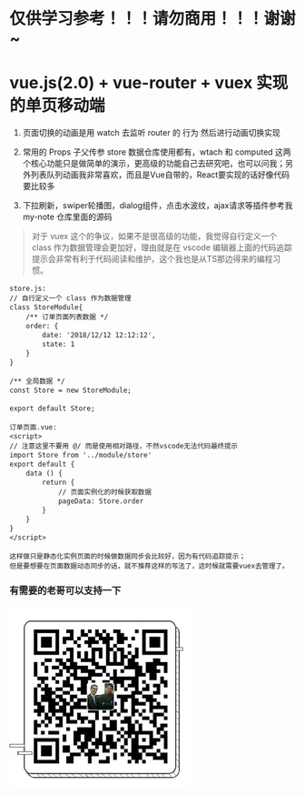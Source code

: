 # 仅供学习参考！！！请勿商用！！！谢谢~
# vue.js(2.0) + vue-router + vuex 实现的单页移动端

1. 页面切换的动画是用 watch 去监听 router 的 行为 然后进行动画切换实现

2. 常用的 Props 子父传参 store 数据仓库使用都有，wtach 和 computed 这两个核心功能只是做简单的演示，更高级的功能自己去研究吧，也可以问我；另外列表队列动画我非常喜欢，而且是Vue自带的，React要实现的话好像代码要比较多

3. 下拉刷新，swiper轮播图，dialog组件，点击水波纹，ajax请求等插件参考我 my-note 仓库里面的源码

>对于 vuex 这个的争议，如果不是很高级的功能，我觉得自行定义一个 class 作为数据管理会更加好，理由就是在 vscode 编辑器上面的代码追踪提示会非常有利于代码阅读和维护，这个我也是从TS那边得来的编程习惯。
```{javaScript}
store.js:
// 自行定义一个 class 作为数据管理
class StoreModule{
    /** 订单页面列表数据 */
    order: {
        date: '2018/12/12 12:12:12',
        state: 1
    }
}

/** 全局数据 */
const Store = new StoreModule;

export default Store;

订单页面.vue:
<script>
// 注意这里不要用 @/ 而是使用相对路径，不然vscode无法代码最终提示 
import Store from '../module/store'
export default {
	data () {
		return {
            // 页面实例化的时候获取数据
            pageData: Store.order
		}
	}
}
</script>

这样做只是静态化实例页面的时候做数据同步会比较好，因为有代码追踪提示；
但是要想要在页面数据动态同步的话，就不推荐这样的写法了，这时候就需要vuex去管理了。

```

### 有需要的老哥可以支持一下
![my-code.png](https://github.com/Hansen-hjs/Hansen-hjs.github.io/blob/master/images/wxcode.jpg "my-code")
